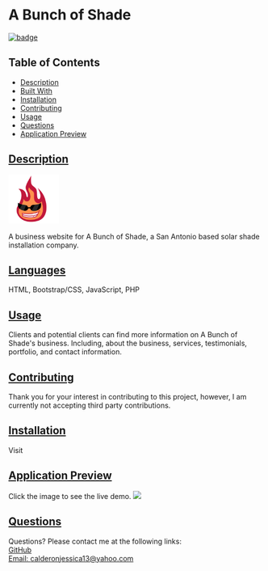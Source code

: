 # A Bunch of Shade
[![badge](https://img.shields.io/badge/Made%20with%20%E2%99%A5%20by%20-Jessica%20E.%20Calderon-blueviolet)](https://github.com/jessica-calderon)
## Table of Contents
* [Description](#description)
* [Built With](#languages)
* [Installation](#installation)
* [Contributing](#contributing)
* [Usage](#usage)
* [Questions](#questions)
* [Application Preview](#application-preview)

## [Description](#table-of-contents)
<img src="./assets/img/logo.png" alt="Logo" width="100px">

A business website for A Bunch of Shade, a San Antonio based solar shade installation company. 

## [Languages](#table-of-contents)
HTML, Bootstrap/CSS, JavaScript, PHP

## [Usage](#table-of-contents)
Clients and potential clients can find more information on A Bunch of Shade's business. Including, about the business, services, testimonials, portfolio, and contact information.

## [Contributing](#table-of-contents)

Thank you for your interest in contributing to this project, however, I am currently not accepting third party contributions.

## [Installation](#table-of-contents)
Visit 

## [Application Preview](#table-of-contents)
Click the image to see the live demo.
<a href='n' alt='preview video link'><img src='n'></a>

## [Questions](#table-of-contents)
Questions? Please contact me at the following links: <br>
[GitHub](https://github.com/jessica-calderon) <br>
[Email: calderonjessica13@yahoo.com](mailto:calderonjessica13@yahoo.com)
